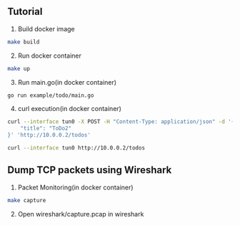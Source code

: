 ## Tutorial

1. Build docker image

```sh
make build
```

2. Run docker container

```sh
make up
```

3. Run main.go(in docker container)

```sh
go run example/todo/main.go
```

4. curl execution(in docker container)

```sh
curl --interface tun0 -X POST -H "Content-Type: application/json" -d '{
    "title": "ToDo2"
}' 'http://10.0.0.2/todos'

curl --interface tun0 http://10.0.0.2/todos
```

## Dump TCP packets using Wireshark

1. Packet Monitoring(in docker container)

```sh
make capture
```

2. Open wireshark/capture.pcap in wireshark
